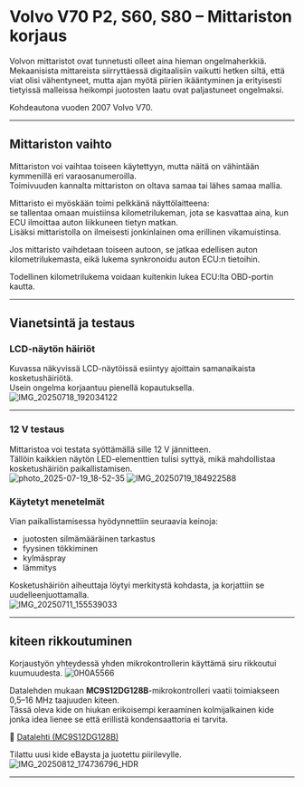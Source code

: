 # Volvo V70 P2, S60, S80 – Mittariston korjaus

Volvon mittaristot ovat tunnetusti olleet aina hieman ongelmaherkkiä.  
Mekaanisista mittareista siirryttäessä digitaalisiin vaikutti hetken siltä, että viat olisi vähentyneet, mutta ajan myötä piirien ikääntyminen ja erityisesti tietyissä malleissa heikompi juotosten laatu ovat paljastuneet ongelmaksi.  

Kohdeautona vuoden 2007 Volvo V70.

---

## Mittariston vaihto

Mittariston voi vaihtaa toiseen käytettyyn, mutta näitä on vähintään kymmenillä eri varaosanumeroilla.  
Toimivuuden kannalta mittariston on oltava samaa tai lähes samaa mallia.  

Mittaristo ei myöskään toimi pelkkänä näyttölaitteena:  
se tallentaa omaan muistiinsa kilometrilukeman, jota se kasvattaa aina, kun ECU ilmoittaa auton liikkuneen tietyn matkan.  
Lisäksi mittaristolla on ilmeisesti jonkinlainen oma erillinen vikamuistinsa.

Jos mittaristo vaihdetaan toiseen autoon, se jatkaa edellisen auton kilometrilukemasta, eikä lukema synkronoidu auton ECU:n tietoihin.  

Todellinen kilometrilukema voidaan kuitenkin lukea ECU:lta OBD-portin kautta.

---

## Vianetsintä ja testaus

### LCD-näytön häiriöt
Kuvassa näkyvissä LCD-näytöissä esiintyy ajoittain samanaikaista kosketushäiriötä.  
Usein ongelma korjaantuu pienellä kopautuksella.  
![IMG_20250718_192034122](https://github.com/user-attachments/assets/0d64fd36-d602-42cb-b2c3-834a04f00848)

---

### 12 V testaus
Mittaristoa voi testata syöttämällä sille 12 V jännitteen.  
Tällöin kaikkien näytön LED-elementtien tulisi syttyä, mikä mahdollistaa kosketushäiriön paikallistamisen.  
![photo_2025-07-19_18-52-35](https://github.com/user-attachments/assets/00002364-1086-4129-8acd-c095329bcb3b)
![IMG_20250719_184922588](https://github.com/user-attachments/assets/7bcb0cce-c98f-42d1-abfd-4ac8994f9a16)


### Käytetyt menetelmät
Vian paikallistamisessa hyödynnettiin seuraavia keinoja:
- juotosten silmämääräinen tarkastus  
- fyysinen tökkiminen  
- kylmäspray  
- lämmitys  


Kosketushäiriön aiheuttaja löytyi merkitystä kohdasta, ja korjattiin se uudelleenjuottamalla.  
![IMG_20250711_155539033](https://github.com/user-attachments/assets/396a9073-632c-4fce-9305-e8c780fe92c2)

---

## kiteen rikkoutuminen

Korjaustyön yhteydessä yhden mikrokontrollerin käyttämä siru rikkoutui kuumuudesta.
![0H0A5566](https://github.com/user-attachments/assets/1c13d2ce-0ae1-41cc-8d19-9caf1e4867a6)


Datalehden mukaan **MC9S12DG128B**-mikrokontrolleri vaatii toimiakseen 0,5–16 MHz taajuuden kiteen.  
Tässä oleva kide on hiukan erikoisempi keraaminen kolmijalkainen kide jonka idea lienee se että erillistä kondensaattoria ei tarvita. 

📄 [Datalehti (MC9S12DG128B)](https://www.alldatasheet.com/datasheet-pdf/pdf/135942/MOTOROLA/MC9S12DG128B.html)

Tilattu uusi kide eBaysta ja juotettu piirilevylle.  
![IMG_20250812_174736796_HDR](https://github.com/user-attachments/assets/43904564-e3b5-4804-ad1d-031a99e932c3)


---
